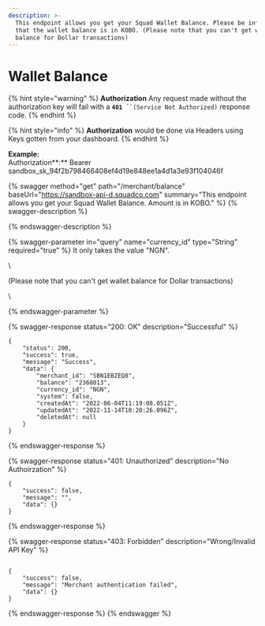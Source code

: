 ```yaml
---
description: >-
  This endpoint allows you get your Squad Wallet Balance. Please be informed
  that the wallet balance is in KOBO. (Please note that you can't get wallet
  balance for Dollar transactions)
---
```


# Wallet Balance

{% hint style="warning" %}
**Authorization** Any request made without the authorization key will fail with a **`401`**` ``(Service Not Authorized)` response code.
{% endhint %}

{% hint style="info" %}
**Authorization** would be done via Headers using Keys gotten from your dashboard.&#x20;
{% endhint %}

**Example:**\
Authorization**:** Bearer sandbox\_sk\_94f2b798466408ef4d19e848ee1a4d1a3e93f104046f

{% swagger method="get" path="/merchant/balance" baseUrl="https://sandbox-api-d.squadco.com" summary="This endpoint allows you get your Squad Wallet Balance. Amount is in KOBO." %}
{% swagger-description %}

{% endswagger-description %}

{% swagger-parameter in="query" name="currency_id" type="String" required="true" %}
It only takes the value "NGN".

\


(Please note that you can't get wallet balance for Dollar transactions)

\



{% endswagger-parameter %}

{% swagger-response status="200: OK" description="Successful" %}
```
{
    "status": 200,
    "success": true,
    "message": "Success",
    "data": {
        "merchant_id": "SBN1EBZEQ8",
        "balance": "2368013",
        "currency_id": "NGN",
        "system": false,
        "createdAt": "2022-06-04T11:19:08.051Z",
        "updatedAt": "2022-11-14T10:20:26.096Z",
        "deletedAt": null
    }
}
```
{% endswagger-response %}

{% swagger-response status="401: Unauthorized" description="No Authoirzation" %}
```
{
    "success": false,
    "message": "",
    "data": {}
}
```
{% endswagger-response %}

{% swagger-response status="403: Forbidden" description="Wrong/Invalid API Key" %}
```

{
    "success": false,
    "message": "Merchant authentication failed",
    "data": {}
}
```
{% endswagger-response %}
{% endswagger %}

